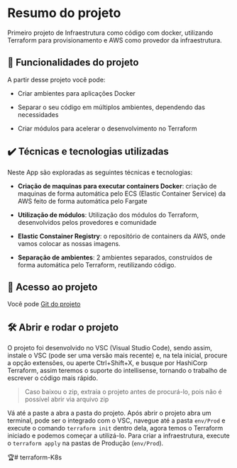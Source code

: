 
# Resumo do projeto

  

Primeiro projeto de Infraestrutura como código com docker, utilizando Terraform para provisionamento e AWS como provedor da infraestrutura.

  

## 🔨 Funcionalidades do projeto

  

A partir desse projeto você pode:

  

- Criar ambientes para aplicações Docker

- Separar o seu código em múltiplos ambientes, dependendo das necessidades

- Criar módulos para acelerar o desenvolvimento no Terraform

  

## ✔️ Técnicas e tecnologias utilizadas

  

Neste App são exploradas as seguintes técnicas e tecnologias:

  

-  **Criação de maquinas para executar containers Docker**: criação de maquinas de forma automática pelo ECS (Elastic Container Service) da AWS feito de forma automática pelo Fargate

-  **Utilização de módulos**: Utilização dos módulos do Terraform, desenvolvidos pelos provedores e comunidade

-  **Elastic Constainer Registry**: o repositório de containers da AWS, onde vamos colocar as nossas imagens.

-  **Separação de ambientes**: 2 ambientes separados, construídos de forma automática pelo Terraform, reutilizando código.

  

## 📁 Acesso ao projeto

  

Você pode [Git do projeto](https://github.com/J3remias-Barcelos/terraform-K8s)

  

## 🛠️ Abrir e rodar o projeto

  

O projeto foi desenvolvido no VSC (Visual Studio Code), sendo assim, instale o VSC (pode ser uma versão mais recente) e, na tela inicial, procure a opção extensões, ou aperte Ctrl+Shift+X, e busque por HashiCorp Terraform, assim teremos o suporte do intellisense, tornando o trabalho de escrever o código mais rápido.

  

> Caso baixou o zip, extraia o projeto antes de procurá-lo, pois não é possível abrir via arquivo zip

  

Vá até a paste a abra a pasta do projeto. Após abrir o projeto abra um terminal, pode ser o integrado com o VSC, navegue até a pasta `env/Prod`  e execute o comando `terraform init` dentro dela, agora temos o Terraform iniciado e podemos começar a utilizá-lo. Para criar a infraestrutura, execute o `terraform apply` na pastas de Produção (`env/Prod`).

  

🏆# terraform-K8s
